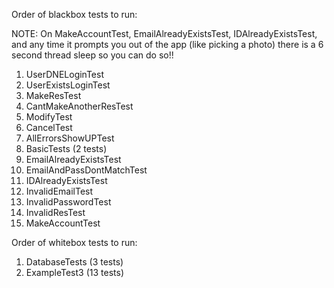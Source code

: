 Order of blackbox tests to run:

NOTE: On MakeAccountTest, EmailAlreadyExistsTest, IDAlreadyExistsTest, 
and any time it prompts you out of the app 
(like picking a photo) there is a 6 second thread sleep so you can do so!!

1. UserDNELoginTest
2. UserExistsLoginTest
2. MakeResTest
3. CantMakeAnotherResTest
4. ModifyTest
5. CancelTest
6. AllErrorsShowUPTest
7. BasicTests (2 tests)
8. EmailAlreadyExistsTest
9. EmailAndPassDontMatchTest
10. IDAlreadyExistsTest
11. InvalidEmailTest
12. InvalidPasswordTest
13. InvalidResTest
14. MakeAccountTest

Order of whitebox tests to run:

1. DatabaseTests (3 tests)
2. ExampleTest3 (13 tests)